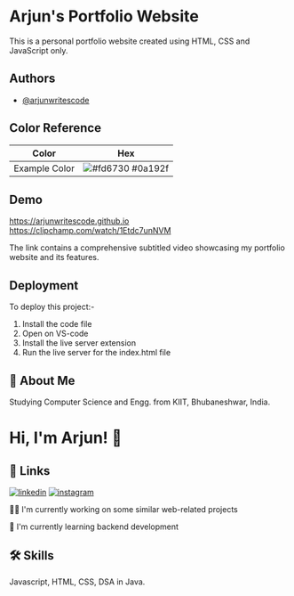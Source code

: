 
# Arjun's Portfolio Website


This is a personal portfolio website created using HTML, CSS and JavaScript only.


## Authors

- [@arjunwritescode](https://www.github.com/arjunwritescode)

## Color Reference

| Color             | Hex                                                                |
| ----------------- | ------------------------------------------------------------------ |
| Example Color | ![#fd6730](https://via.placeholder.com/10/fd6730?text=+) #0a192f |



## Demo
https://arjunwritescode.github.io
https://clipchamp.com/watch/1Etdc7unNVM

The link contains a comprehensive subtitled video showcasing my portfolio website and its features.


## Deployment

To deploy this project:-

1) Install the code file
2) Open on VS-code
3) Install the live server extension
4) Run the live server for the index.html file





## 🚀 About Me
Studying Computer Science and Engg. from KIIT, Bhubaneshwar, India.


# Hi, I'm Arjun! 👋


## 🔗 Links

[![linkedin](https://img.shields.io/badge/linkedin-0A66C2?style=for-the-badge&logo=linkedin&logoColor=white)](https://www.linkedin.com/in/arjun-rathore-3a9503244/)
[![instagram](https://img.shields.io/badge/instagram-1DA1F2?style=for-the-badge&logo=instagram&logoColor=rainbow)](https://www.instagram.com/arjunrathor.e/)



👩‍💻 I'm currently working on some similar web-related projects

🧠 I'm currently learning backend development


## 🛠 Skills
Javascript, HTML, CSS, DSA in Java.

